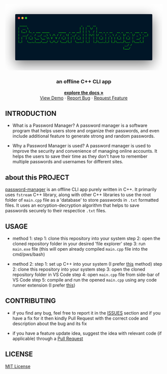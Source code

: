 <div align="center">
	<a href="https://github.com/jxxt/password-manager">
		<img src="/pics/logo.png">
	</a>
	<h3 align="center">an offline C++ CLI app</h3>
	<p  align="center">
		<a  href="https://github.com/password-manager"><strong>explore the docs »</strong></a>
		<br />
		<a  href="https://github.com/password-manager">View Demo</a>
	·
		<a  href="https://github.com/password-manager/issues">Report Bug</a>
		·
		<a  href="https://github.com/password-manager/issues">Request Feature</a>
</div>

## INTRODUCTION
* What is a Password Manager?
A password manager is a software program that helps users store and organize their passwords, and even include additional feature to generate strong and random passwords.

* Why a Password Manager is used?
A password manager is used to improve the security and convenience of managing online accounts. It helps the users to save their time as they don't have to remember multiple passwords and usernames for different sites.

## about this PROJECT

[password-manager](https://github.com/jxxt/password-manager) is an offline CLI app purely written in C++. It primarily uses `fstream` C++ library, along with other C++ libraries to use the root folder of `main.cpp` file as a 'database' to  store passwords in `.txt` formatted files. It uses an ecryption-decryption algorithm that helps to save passwords securely to their respectice `.txt` files.

## USAGE
* method 1:
step 1: clone this repository into your system
step 2: open the cloned repository folder in your desired 'file explorer'
step 3: run `main.exe` file 
(this will open already compiled `main.cpp` file into the cmd/pws/bash) 

* method 2:
step 1: set up C++ into your system (I prefer [this](https://code.visualstudio.com/docs/languages/cpp) method)
step 2: clone this repository into your system
step 3: open the cloned repository folder in VS Code
step 4: open `main.cpp` file from side-bar of VS Code
step 5: compile and run the opened  `main.cpp` using any code runner extension (I prefer [this](https://marketplace.visualstudio.com/items?itemName=danielpinto8zz6.c-cpp-compile-run))

## CONTRIBUTING
* if you find any bug, feel free to report it in the [ISSUES](https://github.com/jxxt/password-manager/issues) section and if you have a fix for it then kindly Pull Request with the correct code and description about the bug and its fix

* if you have a feature update idea, suggest the idea with relevant code (if applicable) through a [Pull Request](https://github.com/jxxt/password-manager/issues)

## LICENSE	
[MIT License](/LICENSE)